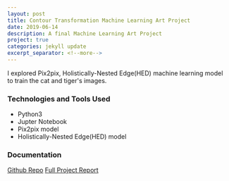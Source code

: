 ```yaml
---
layout: post
title: Contour Transformation Machine Learning Art Project
date: 2019-06-14
description: A final Machine Learning Art Project
project: true
categories: jekyll update
excerpt_separator: <!--more-->
---
```



I explored Pix2pix, Holistically-Nested Edge(HED) machine learning model to train the cat and tiger's images.
### Technologies and Tools Used
- Python3
- Jupter Notebook
- Pix2pix model
- Holistically-Nested Edge(HED) model

### Documentation
[Github Repo](https://github.com/ucsd-ml-arts/ml-art-final2-amcda-anymlcandoart)
[Full Project Report][final-report]


[final-report]: /assets/Machine-Learning-Final-Report.pdf
